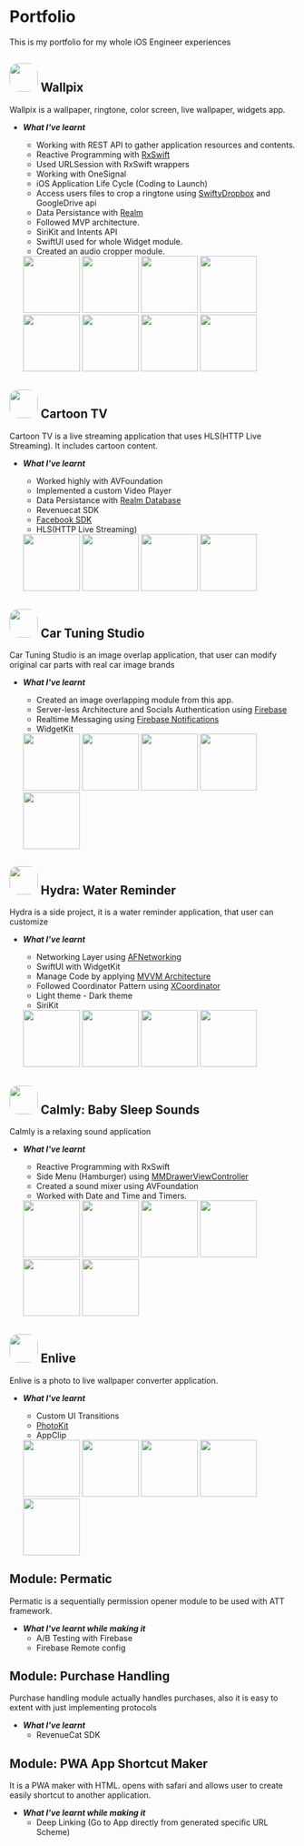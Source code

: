 # Portfolio
This is my portfolio for my whole iOS Engineer experiences

## <img src="wallpix-icon.png" width="50" style="border-radius:30%"> Wallpix
  
Wallpix is a wallpaper, ringtone, color screen, live wallpaper, widgets app.
* _**What I've learnt**_
  * Working with REST API to gather application resources and contents.
  * Reactive Programming with [RxSwift](https://github.com/ReactiveX/RxSwift)
  * Used URLSession with RxSwift wrappers
  * Working with OneSignal
  * iOS Application Life Cycle (Coding to Launch)
  * Access users files to crop a ringtone using [SwiftyDropbox](https://github.com/dropbox/SwiftyDropbox) and GoogleDrive api
  * Data Persistance with [Realm](https://developer.apple.com/library/ios///documentation/Cocoa/Conceptual/CoreData/index.html)
  * Followed MVP architecture.
  * SiriKit and Intents API
  * SwiftUI used for whole Widget module.
  * Created an audio cropper module.

  <img src="wallpix.png" width="100">
  <img src="wallpix(1).png" width="100">
  <img src="wallpix(2).png" width="100">
  <img src="wallpix(3).png" width="100">
  <img src="wallpix(4).png" width="100">
  <img src="wallpix(5).png" width="100">
  <img src="wallpix(6).png" width="100">
  <img src="wallpix(7).png" width="100">

## <img src="icon-cartoon.png" width="50" style="border-radius:30%"> Cartoon TV

Cartoon TV is a live streaming application that uses HLS(HTTP Live Streaming). It includes cartoon content.

* _**What I've learnt**_
  * Worked highly with AVFoundation
  * Implemented a custom Video Player
  * Data Persistance with [Realm Database](https://github.com/realm/realm-cocoa)
  * Revenuecat SDK
  * [Facebook SDK](https://developers.facebook.com/docs/ios/)
  * HLS(HTTP Live Streaming)

  <img src="cartoon1.png" width="100">
  <img src="cartoon2.png" width="100">
  <img src="cartoon3.png" width="100">
  <img src="cartoon4.png" width="100">

## <img src="car-tuning-icon.png" width="50" style="border-radius:30%"> Car Tuning Studio

Car Tuning Studio is an image overlap application, that user can modify original car parts with real car image brands

* _**What I've learnt**_
  * Created an image overlapping module from this app.
  * Server-less Architecture and Socials Authentication using [Firebase](https://firebase.google.com)
  * Realtime Messaging using [Firebase Notifications](https://firebase.google.com/docs/notifications/)
  * WidgetKit
  
  <img src="car1.png" width="100">
  <img src="car2.png" width="100">
  <img src="car3.png" width="100">
  <img src="car4.png" width="100">
  <img src="car5.png" width="100">


## <img src="hydra-icon.png" width="50" style="border-radius:30%"> Hydra: Water Reminder

Hydra is a side project, it is a water reminder application, that user can customize 

* _**What I've learnt**_  
  * Networking Layer using [AFNetworking](https://github.com/AFNetworking/AFNetworking)
  * SwiftUI with WidgetKit
  * Manage Code by applying [MVVM Architecture](https://www.objc.io/issues/13-architecture/mvvm/)
  * Followed Coordinator Pattern using [XCoordinator](https://github.com/quickbirdstudios/XCoordinator)
  * Light theme - Dark theme
  * SiriKit


  <img src="water1.png" width="100">
  <img src="water2.png" width="100">
  <img src="water3.png" width="100">
  <img src="water4.png" width="100">

## <img src="calmly-icon.png" width="50" style="border-radius:30%"> Calmly: Baby Sleep Sounds

Calmly is a relaxing sound application

* _**What I've learnt**_

  * Reactive Programming with RxSwift 
  * Side Menu (Hamburger) using [MMDrawerViewController](https://github.com/mutualmobile/MMDrawerController)
  * Created a sound mixer using AVFoundation
  * Worked with Date and Time and Timers.

  <img src="calmly1.png" width="100">
  <img src="calmly2.png" width="100">
  <img src="calmly3.png" width="100">
  <img src="calmly4.png" width="100">
  <img src="calmly5.png" width="100">
  <img src="calmly6.png" width="100">


## <img src="icon-enlive.png" width="50" style="border-radius:30%"> Enlive
  Enlive is a photo to live wallpaper converter application.

* _**What I've learnt**_
  
  * Custom UI Transitions
  * [PhotoKit](https://developer.apple.com/documentation/photokit)
  * AppClip
  

  <img src="enlive1.png" width="100">
  <img src="enlive2.png" width="100">
  <img src="enlive3.png" width="100">
  <img src="enlive4.png" width="100">
  <img src="enlive5.png" width="100">


## Module: Permatic
Permatic is a sequentially permission opener module to be used with ATT framework.

* _**What I've learnt while making it**_
  * A/B Testing with Firebase
  * Firebase Remote config


## Module: Purchase Handling

Purchase handling module actually handles purchases, also it is easy to extent with just implementing protocols

* _**What I've learnt**_
  * RevenueCat SDK

## Module: PWA App Shortcut Maker

It is a PWA maker with HTML. opens with safari and allows user to create easily shortcut to another application.

* _**What I've learnt while making it**_
  * Deep Linking (Go to App directly from generated specific URL Scheme)

